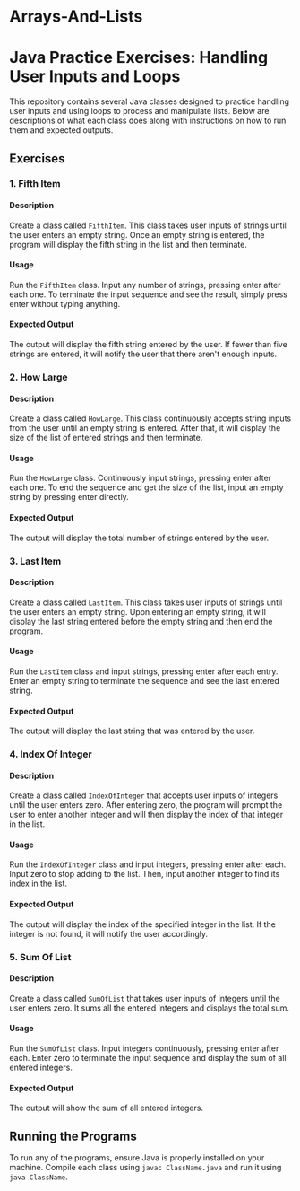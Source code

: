 # Arrays-And-Lists

# Java Practice Exercises: Handling User Inputs and Loops

This repository contains several Java classes designed to practice handling user inputs and using loops to process and manipulate lists. Below are descriptions of what each class does along with instructions on how to run them and expected outputs.

## Exercises

### 1. Fifth Item

#### Description
Create a class called `FifthItem`. This class takes user inputs of strings until the user enters an empty string. Once an empty string is entered, the program will display the fifth string in the list and then terminate.

#### Usage
Run the `FifthItem` class. Input any number of strings, pressing enter after each one. To terminate the input sequence and see the result, simply press enter without typing anything.

#### Expected Output
The output will display the fifth string entered by the user. If fewer than five strings are entered, it will notify the user that there aren't enough inputs.

### 2. How Large

#### Description
Create a class called `HowLarge`. This class continuously accepts string inputs from the user until an empty string is entered. After that, it will display the size of the list of entered strings and then terminate.

#### Usage
Run the `HowLarge` class. Continuously input strings, pressing enter after each one. To end the sequence and get the size of the list, input an empty string by pressing enter directly.

#### Expected Output
The output will display the total number of strings entered by the user.

### 3. Last Item

#### Description
Create a class called `LastItem`. This class takes user inputs of strings until the user enters an empty string. Upon entering an empty string, it will display the last string entered before the empty string and then end the program.

#### Usage
Run the `LastItem` class and input strings, pressing enter after each entry. Enter an empty string to terminate the sequence and see the last entered string.

#### Expected Output
The output will display the last string that was entered by the user.

### 4. Index Of Integer

#### Description
Create a class called `IndexOfInteger` that accepts user inputs of integers until the user enters zero. After entering zero, the program will prompt the user to enter another integer and will then display the index of that integer in the list.

#### Usage
Run the `IndexOfInteger` class and input integers, pressing enter after each. Input zero to stop adding to the list. Then, input another integer to find its index in the list.

#### Expected Output
The output will display the index of the specified integer in the list. If the integer is not found, it will notify the user accordingly.

### 5. Sum Of List

#### Description
Create a class called `SumOfList` that takes user inputs of integers until the user enters zero. It sums all the entered integers and displays the total sum.

#### Usage
Run the `SumOfList` class. Input integers continuously, pressing enter after each. Enter zero to terminate the input sequence and display the sum of all entered integers.

#### Expected Output
The output will show the sum of all entered integers.

## Running the Programs
To run any of the programs, ensure Java is properly installed on your machine. Compile each class using `javac ClassName.java` and run it using `java ClassName`.

